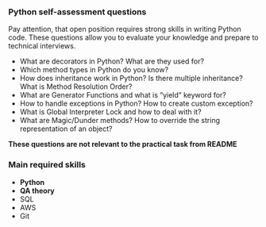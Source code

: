 ### Python self-assessment questions

Pay attention, that open position requires strong skills in writing Python code.
These questions allow you to evaluate your knowledge and prepare to technical interviews.

- What are decorators in Python? What are they used for? 
- Which method types in Python do you know?
- How does inheritance work in Python? Is there multiple inheritance? What is Method Resolution Order?
- What are Generator Functions and what is “yield” keyword for?
- How to handle exceptions in Python? How to create custom exception? 
- What is Global Interpreter Lock and how to deal with it?
- What are Magic/Dunder methods? How to override the string representation of an object?

**These questions are not relevant to the practical task from README**

### Main required skills

- **Python**
- **QA theory**
- SQL
- AWS
- Git